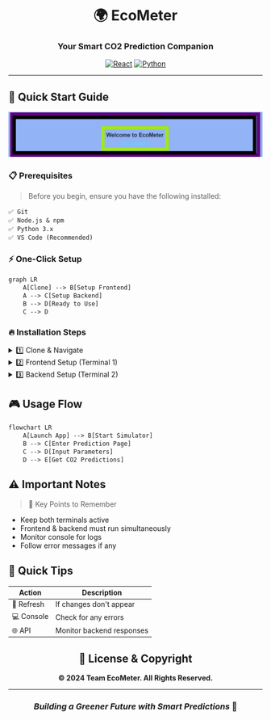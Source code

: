 <div align="center">

# 🌍 EcoMeter
### Your Smart CO2 Prediction Companion

[![React](https://img.shields.io/badge/React-Frontend-blue?style=for-the-badge&logo=react)](https://reactjs.org/)
[![Python](https://img.shields.io/badge/Python-Backend-green?style=for-the-badge&logo=python)](https://www.python.org/)

-------------------

</div>

## 🚀 Quick Start Guide

<img src="banner.png" alt="EcoMeter Banner" />

### 📋 Prerequisites

> Before you begin, ensure you have the following installed:

```markdown
✅ Git
✅ Node.js & npm
✅ Python 3.x
✅ VS Code (Recommended)
```

### ⚡ One-Click Setup

```mermaid
graph LR
    A[Clone] --> B[Setup Frontend]
    A --> C[Setup Backend]
    B --> D[Ready to Use]
    C --> D
```

### 🔥 Installation Steps

<details>
<summary>1️⃣ Clone & Navigate</summary>

```bash
# Clone the repository
git clone https://github.com/binitworld/EcoMeter.git

# Navigate to project
cd EcoMeter

# Open VS Code
code .
```
</details>

<details>
<summary>2️⃣ Frontend Setup (Terminal 1)</summary>

```bash
# Navigate to frontend
cd frontend

# Install packages
npm i

# Start frontend server
npm start
```
> 🌐 Access at: http://localhost:3000
</details>

<details>
<summary>3️⃣ Backend Setup (Terminal 2)</summary>

```bash
# Install Python packages
pip install -r requirements.txt

# Launch backend server
python main.py
```
</details>

## 🎮 Usage Flow

```mermaid
flowchart LR
    A[Launch App] --> B[Start Simulator]
    B --> C[Enter Prediction Page]
    C --> D[Input Parameters]
    D --> E[Get CO2 Predictions]
```

## ⚠️ Important Notes

> 🔔 Key Points to Remember

* Keep both terminals active
* Frontend & backend must run simultaneously
* Monitor console for logs
* Follow error messages if any

## 🎯 Quick Tips

| Action | Description |
|--------|-------------|
| 🔄 Refresh | If changes don't appear |
| 💻 Console | Check for any errors |
| 🌐 API | Monitor backend responses |

<div align="center">

## 📜 License & Copyright

**© 2024 Team EcoMeter. All Rights Reserved.**

-------------------

### *Building a Greener Future with Smart Predictions* 🌱

</div>
